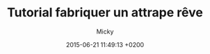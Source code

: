 ---
title: Tutorial fabriquer un attrape rêve
title_seo: ""
description: ""
date: 2015-06-21 11:49:13 +0200
hero_image:
thumbnail:
category:
excerpt: ""
author: Micky
---